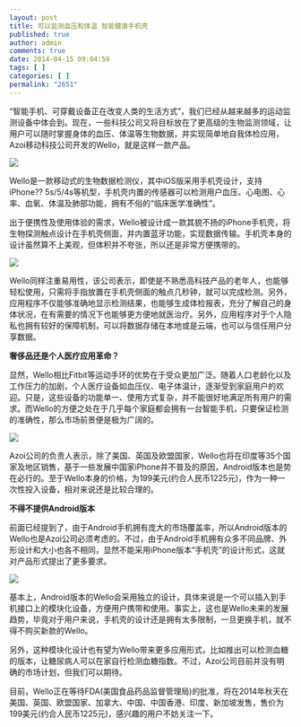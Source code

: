```yaml
---
layout: post
title: 可以监测血压和体温 智能健康手机壳
published: true
author: admin
comments: true
date: 2014-04-15 09:04:59
tags: [ ]
categories: [ ]
permalink: "2651"
---
```

“智能手机、可穿戴设备正在改变人类的生活方式”，我们已经从越来越多的运动监测设备中体会到。现在，一些科技公司又将目标放在了更高级的生物监测领域，让用户可以随时掌握身体的血压、体温等生物数据，并实现简单地自我体检应用，Azoi移动科技公司开发的Wello，就是这样一款产品。

![][1]

Wello是一款移动式的生物数据检测仪，其中iOS版采用手机壳设计，支持 iPhone?? 5s/5/4s等机型，手机壳内置的传感器可以检测用户血压、心电图、心率、血氧、体温及肺部功能，拥有不俗的“临床医学准确性”。

出于便携性及使用体验的需求，Wello被设计成一款其貌不扬的iPhone手机壳，将生物探测触点设计在手机壳侧面，并内置蓝牙功能，实现数据传输。手机壳本身的设计虽然算不上美观，但体积并不夸张，所以还是非常方便携带的。

![][2]

Wello同样注重易用性，该公司表示，即使是不熟悉高科技产品的老年人，也能够轻松使用，只需将手指放置在手机壳侧面的触点几秒钟，就可以完成检测。另外，应用程序不仅能够准确地显示检测结果，也能够生成体检报表，充分了解自己的身体状况，在有需要的情况下也能够更方便地就医治疗。另外，应用程序对于个人隐私也拥有较好的保障机制，可以将数据存储在本地或是云端，也可以与信任用户分享数据。

**奢侈品还是个人医疗应用革命？**

显然，Wello相比Fitbit等运动手环的优势在于受众更加广泛。随着人口老龄化以及工作压力的加剧，个人医疗设备如血压仪、电子体温计，逐渐受到家庭用户的欢迎。只是，这些设备的功能单一、使用方式复杂，并不能很好地满足所有用户的需求。而Wello的方便之处在于几乎每个家庭都会拥有一台智能手机，只要保证检测的准确性，那么市场前景便是极为广阔的。

![][3]

Azoi公司的负责人表示，除了美国、英国及欧盟国家，Wello也将在印度等35个国家及地区销售，基于一些发展中国家iPhone并不普及的原因，Android版本也是势在必行的。至于Wello本身的价格，为199美元(约合人民币1225元)，作为一种一次性投入设备，相对来说还是比较合理的。

**不得不提供Android版本**

前面已经提到了，由于Android手机拥有庞大的市场覆盖率，所以Android版本的Wello也是Azoi公司必须考虑的。不过，由于Android手机拥有众多不同品牌、外形设计和大小也各不相同，显然不能采用iPhone版本“手机壳”的设计形式，这就对产品形式提出了更多要求。

![][4]

基本上，Android版本的Wello会采用独立的设计，具体来说是一个可以插入到手机接口上的模块化设备，方便用户携带和使用。事实上，这也是Wello未来的发展趋势，毕竟对于用户来说，手机壳的设计还是拥有太多限制，一旦更换手机，就不得不购买新款的Wello。

另外，这种模块化设计也有望为Wello带来更多应用形式，比如推出可以检测血糖的版本，让糖尿病人可以在家自行检测血糖指数。不过，Azoi公司目前并没有明确的市场计划，但我们可以期待。

目前，Wello正在等待FDA(美国食品药品监督管理局)的批准，将在2014年秋天在美国、英国、欧盟国家、加拿大、中国、中国香港、印度、新加坡发售，售价为199美元(约合人民币1225元)，感兴趣的用户不妨关注一下。

 [1]: http://yongz.com/yz/wp-content/uploads/2014/04/d9b394f53f63e323ce8dccb260c63826.jpg
 [2]: http://yongz.com/yz/wp-content/uploads/2014/04/7e6e1884a4a82afdd19788edb742adcd.jpg
 [3]: http://yongz.com/yz/wp-content/uploads/2014/04/9d082b9353ae7d3e071bbfe30378f6e6.jpg
 [4]: http://yongz.com/yz/wp-content/uploads/2014/04/431874a9f994ed612153d78e2ca1ddf1.jpg